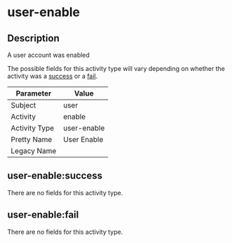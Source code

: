 user-enable
===========

Description
-----------
A user account was enabled

The possible fields for this activity type will vary depending on whether the activity was a [success](#user-enablesuccess) or a [fail](#user-enablefail).

| Parameter     | Value       |
| ------------- | ----------- |
| Subject       | user        |
| Activity      | enable      |
| Activity Type | user-enable |
| Pretty Name   | User Enable |
| Legacy Name   |             |

user-enable:success
-------------------

There are no fields for this activity type.


user-enable:fail
----------------

There are no fields for this activity type.

